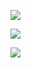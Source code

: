 ![](https://www.youtube.com/watch?v=qS7ueUcQfjI)

![](https://www.youtube.com/watch?v=3mr7q5McF3s)

![](https://www.youtube.com/watch?v=iqOSuQo2CRw)
